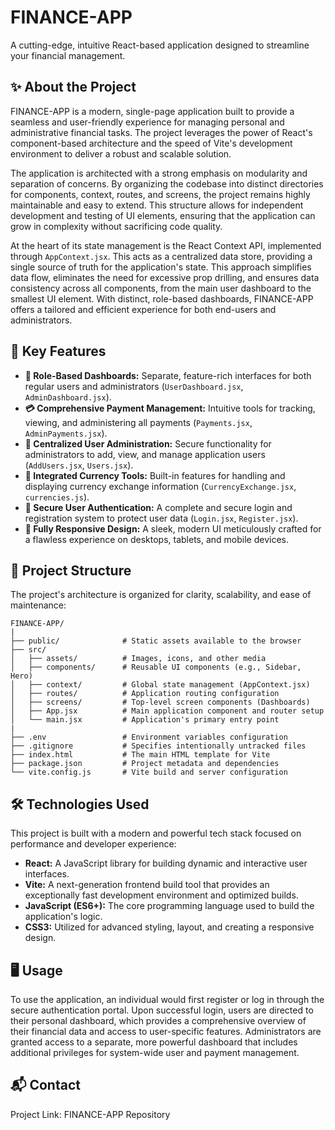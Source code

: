 # FINANCE-APP

A cutting-edge, intuitive React-based application designed to streamline your financial management.

## ✨ About the Project

FINANCE-APP is a modern, single-page application built to provide a seamless and user-friendly experience for managing personal and administrative financial tasks. The project leverages the power of React's component-based architecture and the speed of Vite's development environment to deliver a robust and scalable solution.

The application is architected with a strong emphasis on modularity and separation of concerns. By organizing the codebase into distinct directories for components, context, routes, and screens, the project remains highly maintainable and easy to extend. This structure allows for independent development and testing of UI elements, ensuring that the application can grow in complexity without sacrificing code quality.

At the heart of its state management is the React Context API, implemented through `AppContext.jsx`. This acts as a centralized data store, providing a single source of truth for the application's state. This approach simplifies data flow, eliminates the need for excessive prop drilling, and ensures data consistency across all components, from the main user dashboard to the smallest UI element. With distinct, role-based dashboards, FINANCE-APP offers a tailored and efficient experience for both end-users and administrators.

## 🚀 Key Features

*   **👤 Role-Based Dashboards:** Separate, feature-rich interfaces for both regular users and administrators (`UserDashboard.jsx`, `AdminDashboard.jsx`).
*   **💳 Comprehensive Payment Management:** Intuitive tools for tracking, viewing, and administering all payments (`Payments.jsx`, `AdminPayments.jsx`).
*   **👥 Centralized User Administration:** Secure functionality for administrators to add, view, and manage application users (`AddUsers.jsx`, `Users.jsx`).
*   **💱 Integrated Currency Tools:** Built-in features for handling and displaying currency exchange information (`CurrencyExchange.jsx`, `currencies.js`).
*   **🔐 Secure User Authentication:** A complete and secure login and registration system to protect user data (`Login.jsx`, `Register.jsx`).
*   **📱 Fully Responsive Design:** A sleek, modern UI meticulously crafted for a flawless experience on desktops, tablets, and mobile devices.

## 📂 Project Structure

The project's architecture is organized for clarity, scalability, and ease of maintenance:

```
FINANCE-APP/
|
├── public/              # Static assets available to the browser
├── src/
│   ├── assets/          # Images, icons, and other media
│   ├── components/      # Reusable UI components (e.g., Sidebar, Hero)
│   ├── context/         # Global state management (AppContext.jsx)
│   ├── routes/          # Application routing configuration
│   ├── screens/         # Top-level screen components (Dashboards)
│   ├── App.jsx          # Main application component and router setup
│   └── main.jsx         # Application's primary entry point
|
├── .env                 # Environment variables configuration
├── .gitignore           # Specifies intentionally untracked files
├── index.html           # The main HTML template for Vite
├── package.json         # Project metadata and dependencies
└── vite.config.js       # Vite build and server configuration
```

## 🛠️ Technologies Used

This project is built with a modern and powerful tech stack focused on performance and developer experience:

*   **React:** A JavaScript library for building dynamic and interactive user interfaces.
*   **Vite:** A next-generation frontend build tool that provides an exceptionally fast development environment and optimized builds.
*   **JavaScript (ES6+):** The core programming language used to build the application's logic.
*   **CSS3:** Utilized for advanced styling, layout, and creating a responsive design.

## 🖥️ Usage

To use the application, an individual would first register or log in through the secure authentication portal. Upon successful login, users are directed to their personal dashboard, which provides a comprehensive overview of their financial data and access to user-specific features. Administrators are granted access to a separate, more powerful dashboard that includes additional privileges for system-wide user and payment management.

## 📬 Contact

Project Link: FINANCE-APP Repository